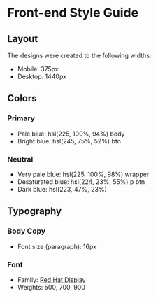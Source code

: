 # Front-end Style Guide

## Layout

The designs were created to the following widths:

- Mobile: 375px
- Desktop: 1440px

## Colors

### Primary

- Pale blue: hsl(225, 100%, 94%) body
- Bright blue: hsl(245, 75%, 52%) btn

### Neutral

- Very pale blue: hsl(225, 100%, 98%) wrapper
- Desaturated blue: hsl(224, 23%, 55%) p btn 
- Dark blue: hsl(223, 47%, 23%)

## Typography

### Body Copy

- Font size (paragraph): 16px

### Font

- Family: [Red Hat Display](https://fonts.google.com/specimen/Red+Hat+Display)
- Weights: 500, 700, 900
